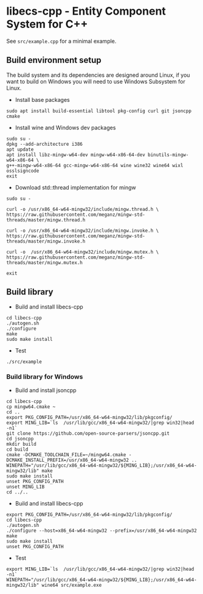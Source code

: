 # libecs-cpp - Entity Component System for C++

See ```src/example.cpp``` for a minimal example.

## Build environment setup
  
The build system and its dependencies are designed around Linux,
if you want to build on Windows you will need to use Windows Subsystem for Linux.

* Install base packages

```
sudo apt install build-essential libtool pkg-config curl git jsoncpp cmake
```

* Install wine and Windows dev packages

```
sudo su -
dpkg --add-architecture i386
apt update
apt install libz-mingw-w64-dev mingw-w64-x86-64-dev binutils-mingw-w64-x86-64 \
g++-mingw-w64-x86-64 gcc-mingw-w64-x86-64 wine wine32 wine64 wixl osslsigncode
exit
```

* Download std::thread implementation for mingw

```
sudo su -

curl -o /usr/x86_64-w64-mingw32/include/mingw.thread.h \
https://raw.githubusercontent.com/meganz/mingw-std-threads/master/mingw.thread.h

curl -o /usr/x86_64-w64-mingw32/include/mingw.invoke.h \
https://raw.githubusercontent.com/meganz/mingw-std-threads/master/mingw.invoke.h

curl -o  /usr/x86_64-w64-mingw32/include/mingw.mutex.h \
https://raw.githubusercontent.com/meganz/mingw-std-threads/master/mingw.mutex.h

exit
```

## Build library

* Build and install libecs-cpp

```
cd libecs-cpp
./autogen.sh
./configure
make
sudo make install
```

* Test

```
./src/example
```

### Build library for Windows

* Build and install jsoncpp

```
cd libecs-cpp
cp mingw64.cmake ~
cd ..
export PKG_CONFIG_PATH=/usr/x86_64-w64-mingw32/lib/pkgconfig/
export MING_LIB=`ls  /usr/lib/gcc/x86_64-w64-mingw32/|grep win32|head -n1`
git clone https://github.com/open-source-parsers/jsoncpp.git
cd jsoncpp
mkdir build
cd build
cmake -DCMAKE_TOOLCHAIN_FILE=~/mingw64.cmake -DCMAKE_INSTALL_PREFIX=/usr/x86_64-w64-mingw32 ..
WINEPATH="/usr/lib/gcc/x86_64-w64-mingw32/${MING_LIB};/usr/x86_64-w64-mingw32/lib" make
sudo make install
unset PKG_CONFIG_PATH
unset MING_LIB
cd ../..
```

* Build and install libecs-cpp

```
export PKG_CONFIG_PATH=/usr/x86_64-w64-mingw32/lib/pkgconfig/
cd libecs-cpp
./autogen.sh
./configure --host=x86_64-w64-mingw32 --prefix=/usr/x86_64-w64-mingw32
make
sudo make install
unset PKG_CONFIG_PATH
```

* Test

```
export MING_LIB=`ls  /usr/lib/gcc/x86_64-w64-mingw32/|grep win32|head -n1`
WINEPATH="/usr/lib/gcc/x86_64-w64-mingw32/${MING_LIB};/usr/x86_64-w64-mingw32/lib" wine64 src/example.exe
```
